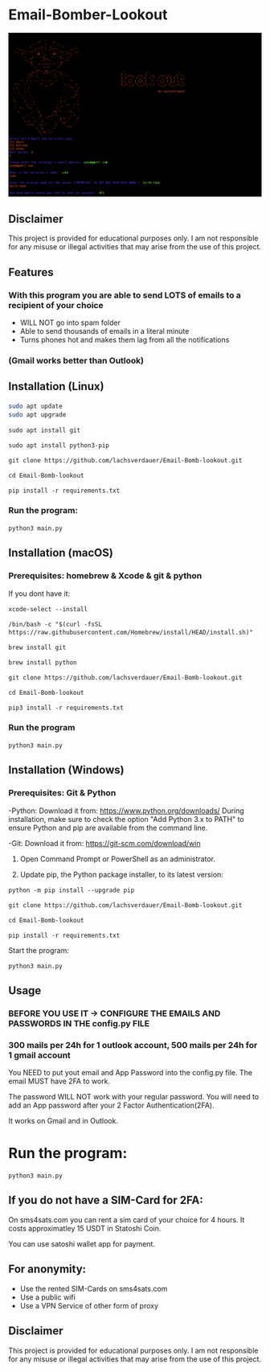 # Email-Bomber-Lookout

![Screenshot of the program](screenshot(1).png)
## Disclaimer

This project is provided for educational purposes only. I am not responsible for any misuse or illegal activities that may arise from the use of this project. 

## Features

### With this program you are able to send LOTS of emails to a recipient of your choice

- WILL NOT go into spam folder
- Able to send thousands of emails in a literal minute
- Turns phones hot and makes them lag from all the notifications

### (Gmail works better than Outlook)

## Installation (Linux)

   ```bash
   sudo apt update
   sudo apt upgrade
   ```
   ```
   sudo apt install git
   ```
   ```
   sudo apt install python3-pip
   ```
   ```
   git clone https://github.com/lachsverdauer/Email-Bomb-lookout.git
   ```
   ```
   cd Email-Bomb-lookout
   ```
   ```
   pip install -r requirements.txt
   ```
   ### Run the program:
   ```
   python3 main.py
   ```

## Installation (macOS)
### Prerequisites:   homebrew & Xcode & git & python

   If you dont have it:
   ```
   xcode-select --install
   ```
   ```
   /bin/bash -c "$(curl -fsSL https://raw.githubusercontent.com/Homebrew/install/HEAD/install.sh)"
   ```
   ```
   brew install git
   ```
   ```
   brew install python
   ```
   ```
   git clone https://github.com/lachsverdauer/Email-Bomb-lookout.git
   ```
   ```
   cd Email-Bomb-lookout
   ```
   ```
   pip3 install -r requirements.txt
   ```
   ### Run the program
   ```
   python3 main.py
   ```
## Installation (Windows)
### Prerequisites: Git & Python

-Python: Download it from: https://www.python.org/downloads/
During installation, make sure to check the option "Add Python 3.x to PATH" to ensure Python and pip are available from the command line.

-Git: Download it from: https://git-scm.com/download/win

1. Open Command Prompt or PowerShell as an administrator.

2. Update pip, the Python package installer, to its latest version:
```
python -m pip install --upgrade pip
```
```
git clone https://github.com/lachsverdauer/Email-Bomb-lookout.git

```
```
cd Email-Bomb-lookout
```
```
pip install -r requirements.txt
```
Start the program:
```
python3 main.py
```

## Usage

### BEFORE YOU USE IT -> CONFIGURE THE EMAILS AND PASSWORDS IN THE config.py FILE
### 300 mails per 24h for 1 outlook account, 500 mails per 24h for 1 gmail account

You NEED to put yout email and App Password into the config.py file. The email MUST have 2FA to work.

The password WILL NOT work with your regular password. You will need to add an App password after your 2 Factor Authentication(2FA).

It works on Gmail and in Outlook.

# Run the program:

```
python3 main.py
```

## If you do not have a SIM-Card for 2FA:

   On sms4sats.com you can rent a sim card of your choice for 4 hours. It costs approximatley 15 USDT in Statoshi Coin.

   You can use satoshi wallet app for payment.

## For anonymity:

   - Use the rented SIM-Cards on sms4sats.com
   - Use a public wifi
   - Use a VPN Service of other form of proxy

## Disclaimer

This project is provided for educational purposes only. I am not responsible for any misuse or illegal activities that may arise from the use of this project.
